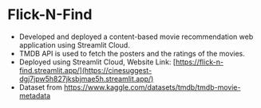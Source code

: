 # Flick-N-Find
- Developed and deployed a content-based movie recommendation web application using Streamlit Cloud.
- TMDB API is used to fetch the posters and the ratings of the movies.
- Deployed using Streamlit Cloud, Website Link: [https://flick-n-find.streamlit.app/](https://cinesuggest-dgj7jpw5h827jksbjmae5h.streamlit.app/)
- Dataset from https://www.kaggle.com/datasets/tmdb/tmdb-movie-metadata
